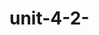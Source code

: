 # unit-4-2-
<!DOCTYPE html>
<html lang="en">
<head>
    <meta charset="UTF-8">
    <meta http-equiv="X-UA-Compatible" content="IE=edge">
    <meta name="viewport" content="width=device-width, initial-scale=1.0">
    <title>Document</title>
</head>
<body>
    <img src="Screenshot_2022-07-19_195140.jpg" alt=""><br>
    <img src="Screenshot_2022-07-19_195148.jpg" alt=""><br>
    <img src="Screenshot_2022-07-19_195152.jpg" alt=""><br>
    <img src="Screenshot_2022-07-19_195156.jpg" alt=""><br>
    <img src="Screenshot_2022-07-19_195200.jpg" alt=""><br>
    <img src="Screenshot_2022-07-19_195217.jpg" alt=""><br>
    <img src="Screenshot_2022-07-19_195221.jpg" alt=""><br>
    <img src="Screenshot_2022-07-19_195226.jpg" alt=""><br>
    <img src="Screenshot_2022-07-19_195230.jpg" alt=""><br>
    <img src="Screenshot_2022-07-19_195234.jpg" alt=""><br>
    <img src="Screenshot_2022-07-19_195239.jpg" alt=""><br>
    <img src="Screenshot_2022-07-19_195246.jpg" alt=""><br>
    <img src="Screenshot_2022-07-19_195253.jpg" alt=""><br>
    <img src="Screenshot_2022-07-19_195302.jpg" alt=""><br>
    <img src="Screenshot_2022-07-19_195309.jpg" alt=""><br>
    <img src="Screenshot_2022-07-19_195315.jpg" alt=""><br>
    <img src="Screenshot_2022-07-19_195320.jpg" alt=""><br>
    <img src="Screenshot_2022-07-19_195325.jpg" alt=""><br>
    <img src="Screenshot_2022-07-19_195330.jpg" alt=""><br>
    <img src="Screenshot_2022-07-19_195334.jpg" alt=""><br>
    <img src="Screenshot_2022-07-19_195338.jpg" alt=""><br>
    <img src="Screenshot_2022-07-19_195345.jpg" alt=""><br>
    <img src="Screenshot_2022-07-19_195349.jpg" alt=""><br>
    <img src="Screenshot_2022-07-19_195357.jpg" alt=""><br>
    <img src="Screenshot_2022-07-19_195404.jpg" alt=""><br>
    <img src="Screenshot_2022-07-19_195414.jpg" alt=""><br>
    <img src="Screenshot_2022-07-19_195425.jpg" alt=""><br>
    <img src="Screenshot_2022-07-19_195430.jpg" alt=""><br>
    <img src="Screenshot_2022-07-19_195435.jpg" alt=""><br>
    <img src="Screenshot_2022-07-19_195439.jpg" alt=""><br>
   
    
   
</body>
</html>
